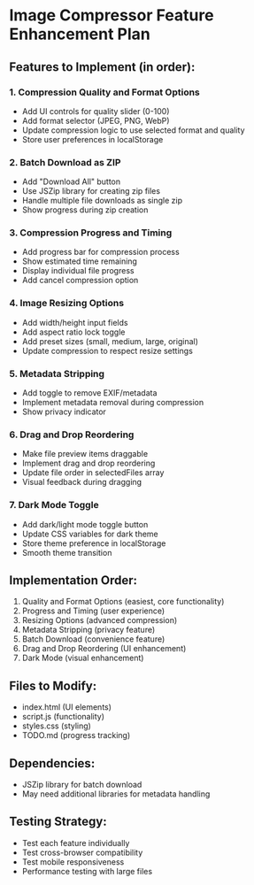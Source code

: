 # Image Compressor Feature Enhancement Plan

## Features to Implement (in order):

### 1. Compression Quality and Format Options
- Add UI controls for quality slider (0-100)
- Add format selector (JPEG, PNG, WebP)
- Update compression logic to use selected format and quality
- Store user preferences in localStorage

### 2. Batch Download as ZIP
- Add "Download All" button
- Use JSZip library for creating zip files
- Handle multiple file downloads as single zip
- Show progress during zip creation

### 3. Compression Progress and Timing
- Add progress bar for compression process
- Show estimated time remaining
- Display individual file progress
- Add cancel compression option

### 4. Image Resizing Options
- Add width/height input fields
- Add aspect ratio lock toggle
- Add preset sizes (small, medium, large, original)
- Update compression to respect resize settings

### 5. Metadata Stripping
- Add toggle to remove EXIF/metadata
- Implement metadata removal during compression
- Show privacy indicator

### 6. Drag and Drop Reordering
- Make file preview items draggable
- Implement drag and drop reordering
- Update file order in selectedFiles array
- Visual feedback during dragging

### 7. Dark Mode Toggle
- Add dark/light mode toggle button
- Update CSS variables for dark theme
- Store theme preference in localStorage
- Smooth theme transition

## Implementation Order:
1. Quality and Format Options (easiest, core functionality)
2. Progress and Timing (user experience)
3. Resizing Options (advanced compression)
4. Metadata Stripping (privacy feature)
5. Batch Download (convenience feature)
6. Drag and Drop Reordering (UI enhancement)
7. Dark Mode (visual enhancement)

## Files to Modify:
- index.html (UI elements)
- script.js (functionality)
- styles.css (styling)
- TODO.md (progress tracking)

## Dependencies:
- JSZip library for batch download
- May need additional libraries for metadata handling

## Testing Strategy:
- Test each feature individually
- Test cross-browser compatibility
- Test mobile responsiveness
- Performance testing with large files
